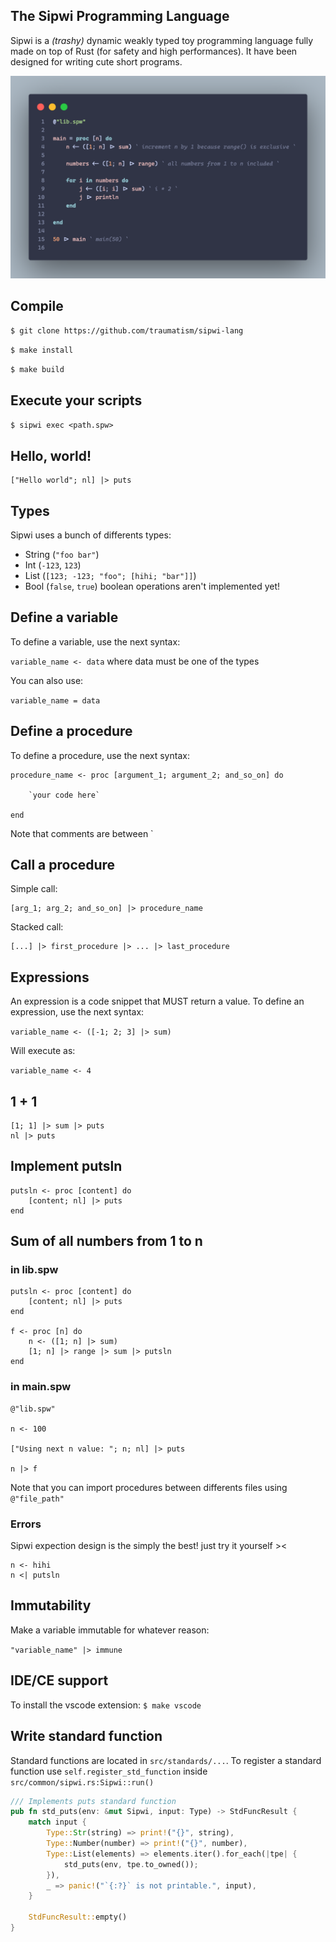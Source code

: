 ## The Sipwi Programming Language

Sipwi is a _(trashy)_ dynamic weakly typed toy programming language fully made on top of Rust (for safety and high performances). It have been designed for writing cute short programs.

![](example.png)

## Compile

`$ git clone https://github.com/traumatism/sipwi-lang`

`$ make install`

`$ make build`

## Execute your scripts

`$ sipwi exec <path.spw>`

## Hello, world!

```
["Hello world"; nl] |> puts
```

## Types

Sipwi uses a bunch of differents types:

* String (`"foo bar"`)
* Int (`-123`, `123`)
* List (`[123; -123; "foo"; [hihi; "bar"]]`)
* Bool (`false`, `true`) boolean operations aren't implemented yet!

## Define a variable

To define a variable, use the next syntax:

`variable_name <- data` where data must be one of the types

You can also use:

`variable_name = data`

## Define a procedure

To define a procedure, use the next syntax:

```
procedure_name <- proc [argument_1; argument_2; and_so_on] do

    `your code here`

end
```

Note that comments are between \`

## Call a procedure

Simple call:
```
[arg_1; arg_2; and_so_on] |> procedure_name
```

Stacked call:
```
[...] |> first_procedure |> ... |> last_procedure
```

## Expressions

An expression is a code snippet that MUST return a value.
To define an expression, use the next syntax:

`variable_name <- ([-1; 2; 3] |> sum)`

Will execute as:

`variable_name <- 4`

## 1 + 1

```
[1; 1] |> sum |> puts
nl |> puts
```

## Implement putsln

```
putsln <- proc [content] do
    [content; nl] |> puts
end
```

## Sum of all numbers from 1 to n

### in lib.spw
```
putsln <- proc [content] do
    [content; nl] |> puts
end

f <- proc [n] do
    n <- ([1; n] |> sum)
    [1; n] |> range |> sum |> putsln
end

```

### in main.spw
```
@"lib.spw"

n <- 100

["Using next n value: "; n; nl] |> puts

n |> f
```

Note that you can import procedures between differents files using `@"file_path"`

### Errors

Sipwi expection design is the simply the best! just try it yourself ><
```
n <- hihi
n <| putsln
```

## Immutability

Make a variable immutable for whatever reason:

`"variable_name" |> immune`

## IDE/CE support

To install the vscode extension: `$ make vscode`

## Write standard function

Standard functions are located in `src/standards/...`.
To register a standard function use `self.register_std_function` inside `src/common/sipwi.rs:Sipwi::run()`


```rust
/// Implements puts standard function
pub fn std_puts(env: &mut Sipwi, input: Type) -> StdFuncResult {
    match input {
        Type::Str(string) => print!("{}", string),
        Type::Number(number) => print!("{}", number),
        Type::List(elements) => elements.iter().for_each(|tpe| {
            std_puts(env, tpe.to_owned());
        }),
        _ => panic!("`{:?}` is not printable.", input),
    }

    StdFuncResult::empty()
}
```